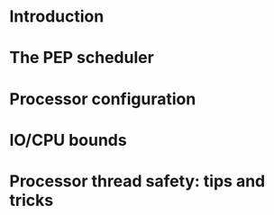 
# Introduction

# The PEP scheduler

# Processor configuration

# IO/CPU bounds

# Processor thread safety: tips and tricks
